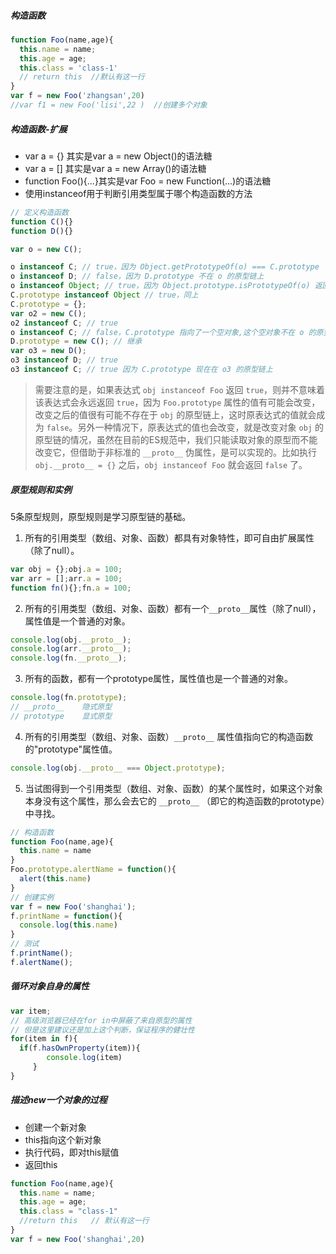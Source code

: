 ##### 构造函数

```js
function Foo(name,age){
  this.name = name;
  this.age = age;
  this.class = 'class-1'
  // return this  //默认有这一行
}
var f = new Foo('zhangsan',20)
//var f1 = new Foo('lisi',22 )	//创建多个对象
```

##### 构造函数-扩展

- var a = {} 其实是var a = new Object()的语法糖
- var a = [] 其实是var a = new Array()的语法糖
- function Foo(){...}其实是var Foo = new Function(...)的语法糖
- 使用instanceof用于判断引用类型属于哪个构造函数的方法

```js
// 定义构造函数
function C(){} 
function D(){} 

var o = new C();

o instanceof C; // true，因为 Object.getPrototypeOf(o) === C.prototype
o instanceof D; // false，因为 D.prototype 不在 o 的原型链上
o instanceof Object; // true，因为 Object.prototype.isPrototypeOf(o) 返回 true
C.prototype instanceof Object // true，同上
C.prototype = {};
var o2 = new C();
o2 instanceof C; // true
o instanceof C; // false，C.prototype 指向了一个空对象,这个空对象不在 o 的原型链上.
D.prototype = new C(); // 继承
var o3 = new D();
o3 instanceof D; // true
o3 instanceof C; // true 因为 C.prototype 现在在 o3 的原型链上
```

> 需要注意的是，如果表达式 `obj instanceof Foo` 返回 `true`，则并不意味着该表达式会永远返回 `true`，因为 `Foo.prototype` 属性的值有可能会改变，改变之后的值很有可能不存在于 `obj` 的原型链上，这时原表达式的值就会成为 `false`。另外一种情况下，原表达式的值也会改变，就是改变对象 `obj` 的原型链的情况，虽然在目前的ES规范中，我们只能读取对象的原型而不能改变它，但借助于非标准的 `__proto__` 伪属性，是可以实现的。比如执行 `obj.__proto__ = {}` 之后，`obj instanceof Foo` 就会返回 `false` 了。

##### 原型规则和实例

5条原型规则，原型规则是学习原型链的基础。

1. 所有的引用类型（数组、对象、函数）都具有对象特性，即可自由扩展属性（除了null）。

```js
var obj = {};obj.a = 100;
var arr = [];arr.a = 100;
function fn(){};fn.a = 100;
```

2. 所有的引用类型（数组、对象、函数）都有一个`__proto__`属性（除了null），属性值是一个普通的对象。

```js
console.log(obj.__proto__);
console.log(arr.__proto__);
console.log(fn.__proto__);
```

3. 所有的函数，都有一个prototype属性，属性值也是一个普通的对象。

```js
console.log(fn.prototype);
// __proto__	隐式原型
// prototype	显式原型
```

4. 所有的引用类型（数组、对象、函数）`__proto__` 属性值指向它的构造函数的"prototype"属性值。

```js
console.log(obj.__proto__ === Object.prototype);
```

5. 当试图得到一个引用类型（数组、对象、函数）的某个属性时，如果这个对象本身没有这个属性，那么会去它的 `__proto__` （即它的构造函数的prototype）中寻找。

```js
// 构造函数
function Foo(name,age){
  this.name = name
}
Foo.prototype.alertName = function(){
  alert(this.name)
}
// 创建实例
var f = new Foo('shanghai');
f.printName = function(){
  console.log(this.name)
}
// 测试
f.printName();
f.alertName();
```

##### 循环对象自身的属性

```js
var item;
// 高级浏览器已经在for in中屏蔽了来自原型的属性
// 但是这里建议还是加上这个判断，保证程序的健壮性
for(item in f){
  if(f.hasOwnProperty(item)){
     	console.log(item)
     }
}
```

##### 描述new一个对象的过程

- 创建一个新对象
- this指向这个新对象
- 执行代码，即对this赋值
- 返回this

```js
function Foo(name,age){
  this.name = name;
  this.age = age;
  this.class = "class-1"
  //return this   // 默认有这一行
}
var f = new Foo('shanghai',20)
```

